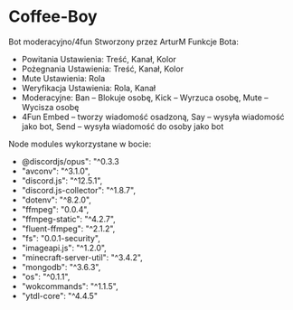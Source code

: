 # Coffee-Boy
Bot moderacyjno/4fun 
Stworzony przez ArturM
Funkcje Bota:
-	Powitania Ustawienia:
  	Treść,
  	Kanał,
  	Kolor
-	Pożegnania Ustawienia:
  	Treść,
  	Kanał,
    Kolor
-	Mute Ustawienia:
  	Rola
-	Weryfikacja Ustawienia:
  	Rola,
  	Kanał
-	Moderacyjne:
  	Ban – Blokuje osobę,
  	Kick – Wyrzuca osobę,
  	Mute – Wycisza osobę
-	4Fun
  	Embed – tworzy wiadomość osadzoną,
  	Say – wysyła wiadomość jako bot,
  	Send – wysyła wiadomość do osoby jako bot	

Node modules wykorzystane w bocie:
 -  @discordjs/opus": "^0.3.3
 -  "avconv": "^3.1.0",
 -  "discord.js": "^12.5.1",
 -  "discord.js-collector": "^1.8.7",
 -  "dotenv": "^8.2.0",
 -  "ffmpeg": "0.0.4",
 -  "ffmpeg-static": "^4.2.7",
 -  "fluent-ffmpeg": "^2.1.2",
 -  "fs": "0.0.1-security",
 -  "imageapi.js": "^1.2.0",
 -  "minecraft-server-util": "^3.4.2",
 -  "mongodb": "^3.6.3",
 -  "os": "^0.1.1",
 -  "wokcommands": "^1.1.5",
 -  "ytdl-core": "^4.4.5"
 
 
